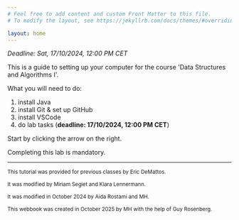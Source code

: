 ```yaml
---
# Feel free to add content and custom Front Matter to this file.
# To modify the layout, see https://jekyllrb.com/docs/themes/#overriding-theme-defaults

layout: home
---
```


*Deadline: Sat, 17/10/2024, 12:00 PM CET*

This is a guide to setting up your computer for the course 'Data Structures and Algorithms I'.

What you will need to do:

1. install Java
2. install Git & set up GitHub
3. install VSCode
4. do lab tasks (**deadline: 17/10/2024, 12:00 PM CET**)

Start by clicking the arrow on the right.

Completing this lab is mandatory.

---

<small>This tutorial was provided for previous classes by Eric DeMattos.</small>

<small>It was modified by Miriam Segiet and Klara Lennermann.</small>

<small>It was modified in October 2024 by Aida Rostami and MH.</small>

<small>This webbook was created in October 2025 by MH with the help of Guy Rosenberg.</small>